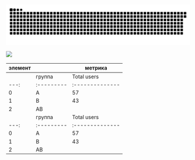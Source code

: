 <picture>
  <source media="(prefers-color-scheme: dark)" srcset="github-user-contribution.svg" />
  <source media="(prefers-color-scheme: light)" srcset="github-user-contribution.svg" />
  <img alt="github-snake" src="github-user-contribution.svg" />
</picture>

![](https://github-profile-summary-cards.vercel.app/api/cards/profile-details?username=Dezmound1&theme=solarized_dark)

| элемент   |    | метрика   |
|-----------|----|-----------|
|    | группа   | Total users   | users   | cr                           |
|---:|:---------|:--------------|:--------|:-----------------------------|
|  0 | A        | 57            | 46      | 80.7%                        |
|  1 | B        | 43            | 38      | 88.37%                       |
|  2 | AB       |               |         | uplift: 100.45% p-value: 0.0 |
|    | группа   | Total users   | cnt   | mean                                                      |
|---:|:---------|:--------------|:------|:----------------------------------------------------------|
|  0 | A        | 57            | 79.29 | 1.39                                                      |
|  1 | B        | 43            | 60.09 | 1.4                                                       |
|  2 | AB       |               |       | uplift: 0.45% p-value: 2.0 D[X]: 0.85/0.83 std: 0.92/0.91 |
